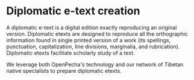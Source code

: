 
# Diplomatic e-text creation

A diplomatic e-text is a digital edition exactly reproducing an original version. Diplomatic etexts are designed to reproduce all the orthographic information found in  single printed version of a work (its spellings, punctuation, capitalization, line divisions, marginalia, and rubrication). Diplomatic etexts facilitate scholarly study of a text.

We leverage both OpenPecha's technology and our network of Tibetan native specialists to prepare diplomatic etexts. 
